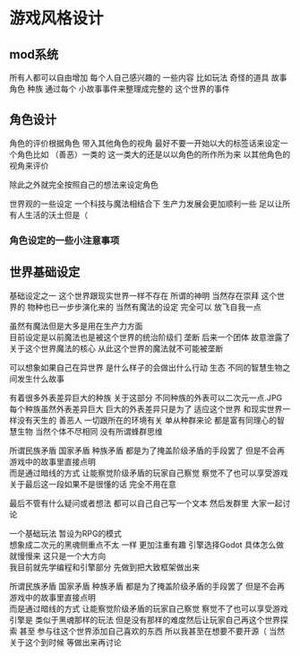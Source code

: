 # 游戏风格设计

## mod系统

所有人都可以自由增加 每个人自己感兴趣的 一些内容
比如玩法   奇怪的道具   故事  角色  种族
通过每个 小故事事件来整理成完整的 这个世界的事件



## 角色设计

角色的评价根据角色  带入其他角色的视角
最好不要一开始以大的标签话来设定一个角色比如 （善恶）一类的
这一类大的还是以以角色的所作所为来 以其他角色的视角来评价


除此之外就完全按照自己的想法来设定角色

世界观的一些设定
一个科技与魔法相结合下  生产力发展会更加顺利一些  足以让所有人生活的沃土但是（

### 角色设定的一些小注意事项



## 世界基础设定
基础设定之一 这个世界跟现实世界一样不存在 所谓的神明  当然存在崇拜
这个世界的 物种也已一步步演化来的  当然有魔法的设定 完全可以 放飞自我一点

虽然有魔法但是大多是用在生产力方面  
目前设定是以前魔法也是被这个世界的统治阶级们 垄断
后来一个团体 故意泄露了关于这个世界魔法的核心
从此这个世界的魔法就不可能被垄断


可以想象如果自己在异世界 是什么样子的会做出什么行动
生态  不同的智慧生物之间发生什么故事

有着很多外表差异巨大的种族
关于这部分 不同种族的外表可以二次元一点.JPG
每个种族虽然外表差异巨大 巨大的外表差异只是为了 适应这个世界
和现实世界一样没有天生的 善恶人 一切跟所在的环境有关
单从种群来论 都是富有同理心的智慧生物 当然个体不尽相同 没有所谓蜂群思维




所谓民族矛盾  国家矛盾  种族矛盾 都是为了掩盖阶级矛盾的手段罢了
但是不会再 游戏中的故事里直接点明  
而是通过暗线的方式 让能察觉阶级矛盾的玩家自己察觉  察觉不了也可以享受游戏
关于最后这一段如果不是很懂的话 完全不用在意


最后不管有什么疑问或者想法 都可以自己自己写一个文本 然后发群里 大家一起讨论




一个基础玩法 暂设为RPG的模式  
想象成二次元的黑魂侧重点不太 一样 更加注重有趣
引擎选择Godot
具体怎么做就慢慢来 这只是一个大方向  
我目前就先学编程和引擎部分 先做到把大致框架做出来



所谓民族矛盾  国家矛盾  种族矛盾 都是为了掩盖阶级矛盾的手段罢了
但是不会再 游戏中的故事里直接点明  
而是通过暗线的方式 让能察觉阶级矛盾的玩家自己察觉  察觉不了也可以享受游戏
引擎是
类似于黑魂那样的玩法 但是没有那样的难度然后让玩家自己再这个世界探索  甚至  参与往这个世界添加自己喜欢的东西
所以我甚至在想要不要开源（
当然关于这个到时候 等做出来再讨论